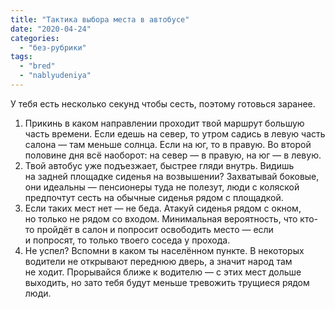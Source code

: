 ```yaml
---
title: "Тактика выбора места в автобусе"
date: "2020-04-24"
categories: 
  - "без-рубрики"
tags: 
  - "bred"
  - "nablyudeniya"
---
```


У тебя есть несколько секунд чтобы сесть, поэтому готовься заранее.

1. Прикинь в каком направлении проходит твой маршрут большую часть времени. Если едешь на север, то утром садись в левую часть салона — там меньше солнца. Если на юг, то в правую. Во второй половине дня всё наоборот: на север — в правую, на юг — в левую.
2. Твой автобус уже подъезжает, быстрее гляди внутрь. Видишь на задней площадке сиденья на возвышении? Захватывай боковые, они идеальны — пенсионеры туда не полезут, люди с коляской предпочтут сесть на обычные сиденья рядом с площадкой.
3. Если таких мест нет — не беда. Атакуй сиденья рядом с окном, но только не рядом со входом. Минимальная вероятность, что кто-то пройдёт в салон и попросит освободить место — если и попросят, то только твоего соседа у прохода.
4. Не успел? Вспомни в каком ты населённом пункте. В некоторых водители не открывают переднюю дверь, а значит народ там не ходит. Прорывайся ближе к водителю — с этих мест дольше выходить, но зато тебя будут меньше тревожить трущиеся рядом люди.
